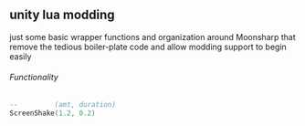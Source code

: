## unity lua modding

just some basic wrapper functions and organization around Moonsharp that remove the tedious boiler-plate code and allow modding support to begin easily

 ###### Functionality

```lua
--		   (amt, duration)
ScreenShake(1.2, 0.2)
```
